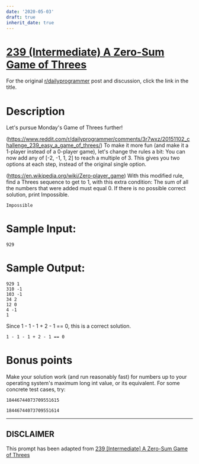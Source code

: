 ```yaml
---
date: '2020-05-03'
draft: true
inherit_date: true
---
```


# [239 (Intermediate) A Zero-Sum Game of Threes](https://www.reddit.com/r/dailyprogrammer/comments/3rhzdj/20151104_challenge_239_intermediate_a_zerosum/)

For the original [r/dailyprogrammer](https://www.reddit.com/r/dailyprogrammer/) post and discussion, click the link in the title.

# Description
Let's pursue Monday's Game of Threes further!

(https://www.reddit.com/r/dailyprogrammer/comments/3r7wxz/20151102_challenge_239_easy_a_game_of_threes/)
To make it more fun (and make it a 1-player instead of a 0-player game), let's change the rules a bit: You can now add any of [-2, -1, 1, 2] to reach a multiple of 3. This gives you two options at each step, instead of the original single option. 

(https://en.wikipedia.org/wiki/Zero-player_game)
With this modified rule, find a Threes sequence to get to 1, with this extra condition: The sum of all the numbers that were added must equal 0. If there is no possible correct solution, print Impossible.


```
Impossible
```
# Sample Input:

```
929
```
# Sample Output:

```
929 1
310 -1
103 -1
34 2
12 0
4 -1
1
```
Since 1 - 1 - 1 + 2 - 1 == 0, this is a correct solution. 


```
1 - 1 - 1 + 2 - 1 == 0
```
# Bonus points
Make your solution work (and run reasonably fast) for numbers up to your operating system's maximum long int value, or its equivalent. For some concrete test cases, try:


```
18446744073709551615
```

```
18446744073709551614
```

----
## **DISCLAIMER**
This prompt has been adapted from [239 [Intermediate] A Zero-Sum Game of Threes](https://www.reddit.com/r/dailyprogrammer/comments/3rhzdj/20151104_challenge_239_intermediate_a_zerosum/
)
